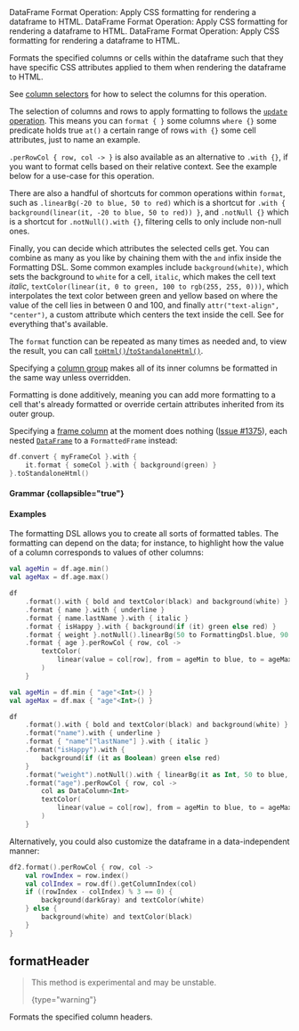 [//]: # (title: format)

<!---IMPORT org.jetbrains.kotlinx.dataframe.samples.api.Modify-->

<web-summary>
DataFrame Format Operation: Apply CSS formatting for rendering a dataframe to HTML.
</web-summary>

<card-summary>
DataFrame Format Operation: Apply CSS formatting for rendering a dataframe to HTML.
</card-summary>

<link-summary>
DataFrame Format Operation: Apply CSS formatting for rendering a dataframe to HTML.
</link-summary>

Formats the specified columns or cells within the dataframe such that
they have specific CSS attributes applied to them when rendering the dataframe to HTML.

See [column selectors](ColumnSelectors.md) for how to select the columns for this operation.

The selection of columns and rows to apply formatting to follows the [`update` operation](update.md).
This means you can `format { }` some columns `where {}` some predicate holds true `at()` a certain range of rows
`with {}` some cell attributes, just to name an example.

`.perRowCol { row, col -> }` is also available as an alternative to `.with {}`, if you want to format cells based on
their relative context. See the example below for a use-case for this operation.

There are also a handful of shortcuts for common operations within `format`, such as `.linearBg(-20 to blue, 50 to red)`
which is a shortcut for `.with { background(linear(it, -20 to blue, 50 to red)) }`, and `.notNull {}` which is a
shortcut
for `.notNull().with {}`, filtering cells to only include non-null ones.

Finally, you can decide which attributes the selected cells get.
You can combine as many as you like by chaining
them with the `and` infix inside the Formatting DSL.
Some common examples include `background(white)`, which sets the background to `white` for a cell,
`italic`, which makes the cell text _italic_, `textColor(linear(it, 0 to green, 100 to rgb(255, 255, 0)))`, which
interpolates the text color between green and yellow based on where the value of the cell lies in between 0 and 100, and
finally `attr("text-align", "center")`, a custom attribute which centers the text inside the cell.
See [](#grammar) for everything that's available.

The `format` function can be repeated as many times as needed and, to view the result, you can call
[`toHtml()`/`toStandaloneHtml()`](toHTML.md).

Specifying a [column group](DataColumn.md#columngroup) makes all of its inner columns
be formatted in the same way unless overridden.

Formatting is done additively, meaning you can add more formatting to a cell that's already formatted or
override certain attributes inherited from its outer group.

Specifying a [frame column](DataColumn.md#framecolumn) at the moment does nothing
([Issue #1375](https://github.com/Kotlin/dataframe/issues/1375)),
[](convert.md) each nested [`DataFrame`](DataFrame.md) to a `FormattedFrame` instead:

```kotlin
df.convert { myFrameCol }.with {
    it.format { someCol }.with { background(green) }
}.toStandaloneHtml()
```

#### Grammar {collapsible="true"}

<inline-frame src="resources/org.jetbrains.kotlinx.dataframe.api.FormatDocs.Grammar.ForHtml.html" width="100%"/>

#### Examples

The formatting DSL allows you to create all sorts of formatted tables.
The formatting can depend on the data; for instance, to highlight how the value of
a column corresponds to values of other columns:

<!---FUN formatExample-->
<tabs>
<tab title="Properties">

```kotlin
val ageMin = df.age.min()
val ageMax = df.age.max()

df
    .format().with { bold and textColor(black) and background(white) }
    .format { name }.with { underline }
    .format { name.lastName }.with { italic }
    .format { isHappy }.with { background(if (it) green else red) }
    .format { weight }.notNull().linearBg(50 to FormattingDsl.blue, 90 to FormattingDsl.red)
    .format { age }.perRowCol { row, col ->
        textColor(
            linear(value = col[row], from = ageMin to blue, to = ageMax to green),
        )
    }
```

</tab>
<tab title="Strings">

```kotlin
val ageMin = df.min { "age"<Int>() }
val ageMax = df.max { "age"<Int>() }

df
    .format().with { bold and textColor(black) and background(white) }
    .format("name").with { underline }
    .format { "name"["lastName"] }.with { italic }
    .format("isHappy").with {
        background(if (it as Boolean) green else red)
    }
    .format("weight").notNull().with { linearBg(it as Int, 50 to blue, 90 to red) }
    .format("age").perRowCol { row, col ->
        col as DataColumn<Int>
        textColor(
            linear(value = col[row], from = ageMin to blue, to = ageMax to green),
        )
    }
```

</tab></tabs>
<!---END-->

<inline-frame src="resources/formatExample_properties.html" width="100%"/>

Alternatively, you could also customize the dataframe in a data-independent manner:

<!---FUN formatExampleNumbers-->

```kotlin
df2.format().perRowCol { row, col ->
    val rowIndex = row.index()
    val colIndex = row.df().getColumnIndex(col)
    if ((rowIndex - colIndex) % 3 == 0) {
        background(darkGray) and textColor(white)
    } else {
        background(white) and textColor(black)
    }
}
```

<!---END-->
<inline-frame src="resources/formatExampleNumbers.html" width="100%"/>

## formatHeader

> This method is experimental and may be unstable.
> 
> {type="warning"}

Formats the specified column headers.

<!---IMPORT org.jetbrains.kotlinx.dataframe.samples.api.render.FormatHeaderSamples-->

<!---FUN formatHeader-->

<!---END-->
<inline-frame src="resources/formatHeader.html" width="100%"/>
